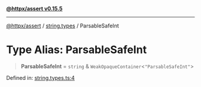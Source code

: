 [**@httpx/assert v0.15.5**](../../README.md)

***

[@httpx/assert](../../README.md) / [string.types](../README.md) / ParsableSafeInt

# Type Alias: ParsableSafeInt

> **ParsableSafeInt** = `string` & `WeakOpaqueContainer`\<`"ParsableSafeInt"`\>

Defined in: [string.types.ts:4](https://github.com/belgattitude/httpx/blob/7903e9ebf18607df55b9a2972c85cfc54f82587a/packages/assert/src/string.types.ts#L4)
